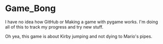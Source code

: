 # Game_Bong


I have no idea how GitHub or Making a game with pygame works. I'm doing all of this to track my progress and try new stuff.

Oh yea, this game is about Kirby jumping and not dying to Mario's pipes.
